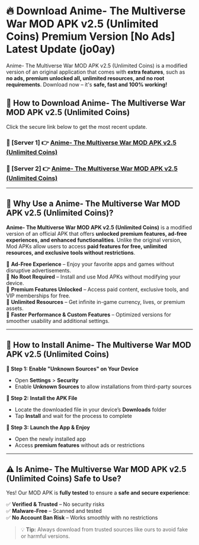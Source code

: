 # 🔥 Download Anime- The Multiverse War MOD APK v2.5 (Unlimited Coins) Premium Version [No Ads] Latest Update (jo0ay) 

Anime- The Multiverse War MOD APK v2.5 (Unlimited Coins) is a modified version of an original application that comes with **extra features**, such as **no ads, premium unlocked all, unlimited resources, and no root requirements**. Download now – it's **safe, fast and 100% working!**

## **📱 How to Download Anime- The Multiverse War MOD APK v2.5 (Unlimited Coins)**  

Click the secure link below to get the most recent update.  

 ### **📌 [Server 1] 👉** [Anime- The Multiverse War MOD APK v2.5 (Unlimited Coins)](https://apkcomod.com?title=Anime-_The_Multiverse_War_MOD_APK_v2.5_(Unlimited_Coins))

 ### **📌 [Server 2] 👉** [Anime- The Multiverse War MOD APK v2.5 (Unlimited Coins)](https://apkcomod.com?title=Anime-_The_Multiverse_War_MOD_APK_v2.5_(Unlimited_Coins))

---

## **🤖 Why Use a Anime- The Multiverse War MOD APK v2.5 (Unlimited Coins)?**  

**Anime- The Multiverse War MOD APK v2.5 (Unlimited Coins)** is a modified version of an official APK that offers **unlocked premium features, ad-free experiences, and enhanced functionalities**. Unlike the original version, Mod APKs allow users to access **paid features for free, unlimited resources, and exclusive tools without restrictions**.

🔽 **Ad-Free Experience** – Enjoy your favorite apps and games without disruptive advertisements.  
🔽 **No Root Required** – Install and use Mod APKs without modifying your device.  
🔽 **Premium Features Unlocked** – Access paid content, exclusive tools, and VIP memberships for free.  
🔽 **Unlimited Resources** – Get infinite in-game currency, lives, or premium assets.  
🔽 **Faster Performance & Custom Features** – Optimized versions for smoother usability and additional settings.  

---

## **🚀 How to Install Anime- The Multiverse War MOD APK v2.5 (Unlimited Coins)**  

**🔹 Step 1:** **Enable "Unknown Sources" on Your Device**  
- Open **Settings** > **Security**  
- Enable **Unknown Sources** to allow installations from third-party sources  

**🔹 Step 2:** **Install the APK File**  
- Locate the downloaded file in your device’s **Downloads** folder  
- Tap **Install** and wait for the process to complete  

**🔹 Step 3:** **Launch the App & Enjoy**  
- Open the newly installed app  
- Access **premium features** without ads or restrictions  

---

## **⚠️ Is Anime- The Multiverse War MOD APK v2.5 (Unlimited Coins) Safe to Use?**  

Yes! Our MOD APK is **fully tested** to ensure a **safe and secure experience**:

✅ **Verified & Trusted** – No security risks  
✅ **Malware-Free** – Scanned and tested  
✅ **No Account Ban Risk** – Works smoothly with no restrictions  

> 💡 **Tip:** Always download from trusted sources like ours to avoid fake or harmful versions.